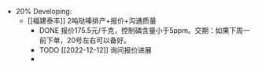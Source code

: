 - 20% Developing:
	- [[福建泰丰]] 2吨哒嗪排产+报价+沟通质量
		- DONE 报价175.5元/千克，控制磷含量小于5ppm。交期：如果下周一前下单，20号左右可以备好。
		- TODO [[2022-12-12]] 询问报价进展
		-